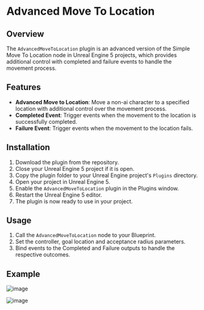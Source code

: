 # Advanced Move To Location

## Overview

The `AdvancedMoveToLocation` plugin is an advanced version of the Simple Move To Location node in Unreal Engine 5 projects, which provides additional control with completed and failure events to handle the movement process.

## Features

- **Advanced Move to Location**: Move a non-ai character to a specified location with additional control over the movement process.
- **Completed Event**: Trigger events when the movement to the location is successfully completed.
- **Failure Event**: Trigger events when the movement to the location fails.

## Installation

1. Download the plugin from the repository.
2. Close your Unreal Engine 5 project if it is open.
3. Copy the plugin folder to your Unreal Engine project's `Plugins` directory.
4. Open your project in Unreal Engine 5.
5. Enable the `AdvancedMoveToLocation` plugin in the Plugins window.
6. Restart the Unreal Engine 5 editor.
7. The plugin is now ready to use in your project.

## Usage

1. Call the `AdvancedMoveToLocation` node to your Blueprint.
2. Set the controller, goal location and acceptance radius parameters.
3. Bind events to the Completed and Failure outputs to handle the respective outcomes.

## Example
![image](https://github.com/user-attachments/assets/802575ea-3f71-4fcd-8ac8-ba2c0b258d2a)

![image](https://github.com/user-attachments/assets/189add3a-36e3-491e-aaf6-3f1fc8668bb3)

